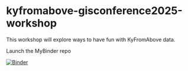 # kyfromabove-gisconference2025-workshop
This workshop will explore ways to have fun with KyFromAbove data.

Launch the MyBinder repo


[![Binder](https://gesis.mybinder.org/badge_logo.svg)](https://gesis.mybinder.org/v2/gh/ianhorn/kyfromabove-gisconference2025-workshop/main?urlpath=%2Fdoc%2Ftree%2Fnotebooks%2Fworkshop-exercise.ipynb)

